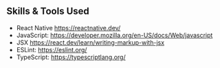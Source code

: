 ## Skills & Tools Used

- React Native
  https://reactnative.dev/
- JavaScript:
  https://developer.mozilla.org/en-US/docs/Web/javascript
- JSX
  https://react.dev/learn/writing-markup-with-jsx
- ESLint:
  https://eslint.org/
- TypeScript:
  https://typescriptlang.org/
